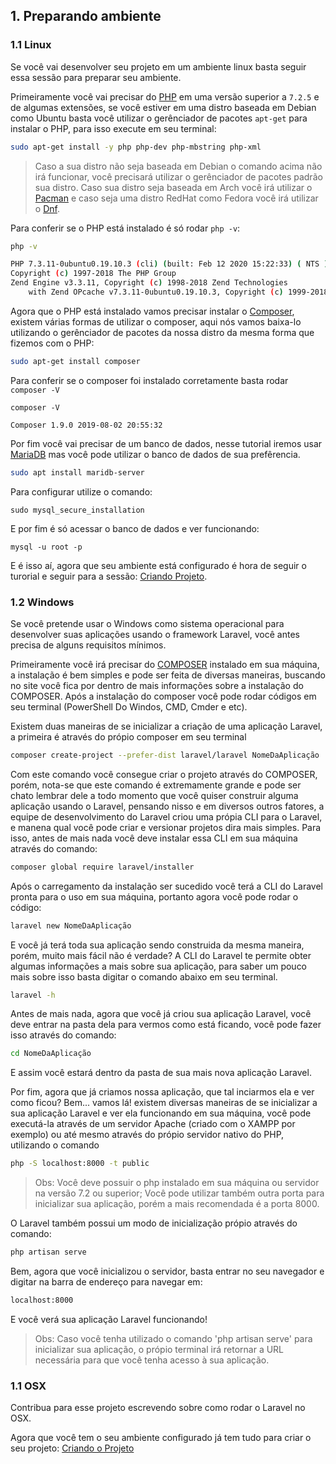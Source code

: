 ## 1. Preparando ambiente

### 1.1 Linux
Se você vai desenvolver seu projeto em um ambiente linux basta seguir essa sessão para preparar seu ambiente.

Primeiramente você vai precisar do [PHP](https://www.php.net/) em uma versão superior a `7.2.5` e de algumas extensões, se você estiver em uma distro baseada em Debian como Ubuntu basta você utilizar o gerênciador de pacotes `apt-get` para instalar o PHP, para isso execute em seu terminal:

```bash
sudo apt-get install -y php php-dev php-mbstring php-xml
```

> Caso a sua distro não seja baseada em Debian o comando acima não irá funcionar, você precisará utilizar o gerênciador de pacotes padrão sua distro. Caso sua distro seja baseada em Arch você irá utilizar o [Pacman](https://wiki.archlinux.org/index.php/pacman) e caso seja uma distro RedHat como Fedora você irá utilizar o [Dnf](https://fedoraproject.org/wiki/DNF).

Para conferir se o PHP está instalado é só rodar ```php -v```:
```bash
php -v

PHP 7.3.11-0ubuntu0.19.10.3 (cli) (built: Feb 12 2020 15:22:33) ( NTS )
Copyright (c) 1997-2018 The PHP Group
Zend Engine v3.3.11, Copyright (c) 1998-2018 Zend Technologies
    with Zend OPcache v7.3.11-0ubuntu0.19.10.3, Copyright (c) 1999-2018, by Zend Technologies
```

Agora que o PHP está instalado vamos precisar instalar o [Composer](https://getcomposer.org/), existem várias formas de utilizar o composer, aqui nós vamos baixa-lo utilizando o gerênciador de pacotes da nossa distro da mesma forma que fizemos com o PHP:

```bash
sudo apt-get install composer
```

Para conferir se o composer foi instalado corretamente basta rodar ```composer -V```

```
composer -V

Composer 1.9.0 2019-08-02 20:55:32
```

Por fim você vai precisar de um banco de dados, nesse tutorial iremos usar [MariaDB](https://mariadb.org/) mas você pode utilizar o banco de dados de sua prefêrencia.

```bash
sudo apt install maridb-server
```

Para configurar utilize o comando:
```
sudo mysql_secure_installation
```

E por fim é só acessar o banco de dados e ver funcionando:
```
mysql -u root -p
```

E é isso aí, agora que seu ambiente está configurado é hora de seguir o turorial e seguir para a sessão: [Criando Projeto](./3-Criando-projeto.md).

### 1.2 Windows
Se você pretende usar o Windows como sistema operacional para desenvolver suas aplicações usando o framework Laravel, você antes precisa de alguns requisitos mínimos.

Primeiramente você irá precisar do [COMPOSER](https://getcomposer.org/) instalado em sua máquina, a instalação é bem simples e pode ser feita de diversas maneiras, buscando no site você fica por dentro de mais informações sobre a instalação do COMPOSER. Após a instalação do composer você pode rodar códigos em seu terminal (PowerShell Do Windos, CMD, Cmder e etc).

Existem duas maneiras de se inicializar a criação de uma aplicação Laravel, a primeira é através do própio composer em seu terminal

```bash
composer create-project --prefer-dist laravel/laravel NomeDaAplicação
```

Com este comando você consegue criar o projeto através do COMPOSER, porém, nota-se que este comando é extremamente grande e pode ser chato lembrar dele a todo momento que você quiser construir alguma aplicação usando o Laravel, pensando nisso e em diversos outros fatores, a equipe de desenvolvimento do Laravel criou uma própia CLI para o Laravel, e manena qual você pode criar e versionar projetos dira mais simples. Para isso, antes de mais nada você deve instalar essa CLI em sua máquina através do comando:

```bash
composer global require laravel/installer
```

Após o carregamento da instalação ser sucedido você terá a CLI do Laravel pronta para o uso em sua máquina, portanto agora você pode rodar o código:

```bash
laravel new NomeDaAplicação
```

E você já terá toda sua aplicação sendo construida da mesma maneira, porém, muito mais fácil não é verdade?
A CLI do Laravel te permite obter algumas informações a mais sobre sua aplicação, para saber um pouco mais sobre isso basta digitar o comando abaixo em seu terminal.

```bash
laravel -h
```

Antes de mais nada, agora que você já criou sua aplicação Laravel, você deve entrar na pasta dela para vermos como está ficando, você pode fazer isso através do comando:


```bash
cd NomeDaAplicação
```
E assim você estará dentro da pasta de sua mais nova aplicação Laravel.

Por fim, agora que já criamos nossa aplicação, que tal inciarmos ela e ver como ficou? Bem... vamos lá! existem diversas maneiras de se inicializar a sua aplicação Laravel e ver ela funcionando em sua máquina, você pode executá-la através de um servidor Apache (criado com o XAMPP por exemplo) ou até mesmo através do própio servidor nativo do PHP, utilizando o comando

```bash
php -S localhost:8000 -t public
```
>Obs: 
Você deve possuir o php instalado em sua máquina ou servidor na versão 7.2 ou superior;
Você pode utilizar também outra porta para inicializar sua aplicação, porém a mais recomendada é a porta 8000.

O Laravel também possui um modo de inicialização própio através do comando:

```bash
php artisan serve
```

Bem, agora que você inicializou o servidor, basta entrar no seu navegador e digitar na barra de endereço para navegar em:
```bash
localhost:8000
```
E você verá sua aplicação Laravel funcionando!

> Obs: 
Caso você tenha utilizado o comando 'php artisan serve' para inicializar sua aplicação, o própio terminal irá retornar a URL necessária para que você tenha acesso à sua aplicação.

### 1.1 OSX
Contribua para esse projeto escrevendo sobre como rodar o Laravel no OSX.

Agora que você tem o seu ambiente configurado já tem tudo para criar o seu projeto: [Criando o Projeto](./3-Criando-projeto.md)